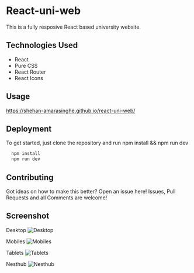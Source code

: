 
# React-uni-web

This is a fully resposive React based university website.


## Technologies Used

 - React
 - Pure CSS
 - React Router
 - React Icons

## Usage

https://shehan-amarasinghe.github.io/react-uni-web/


## Deployment

To get started, just clone the repository and run npm install && npm run dev

```bash
  npm install
  npm run dev
```


## Contributing

Got ideas on how to make this better? Open an issue here! Issues, Pull Requests and all Comments are welcome!



## Screenshot

Desktop
![Desktop](https://github.com/Shehan-Amarasinghe/react-uni-web/assets/141644101/0ef77903-c1fe-4912-a14c-cfd07b3940e5)

Mobiles
![Mobiles](https://github.com/Shehan-Amarasinghe/react-uni-web/assets/141644101/7d94554c-77cd-40f0-8f74-1747c44e4ded)

Tablets
![Tablets](https://github.com/Shehan-Amarasinghe/react-uni-web/assets/141644101/4fa621ce-35d5-4a88-a382-5b4fb95ac460)

Nesthub
![Nesthub](https://github.com/Shehan-Amarasinghe/react-uni-web/assets/141644101/50d7f219-f167-479c-ba4e-54cc8b4036a5)
